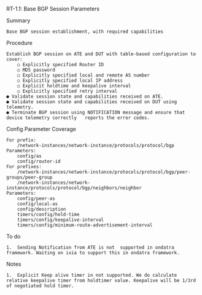 RT-1.1: Base BGP Session Parameters

Summary

    Base BGP session establishment, with required capabilities

Procedure

    Establish BGP session on ATE and DUT with table-based configuration to cover:
        ○ Explicitly specified Router ID
        ○ MD5 password
        ○ Explicitly specified local and remote AS number
        ○ Explicitly specified local IP address
        ○ Explicit holdtime and keepalive interval
        ○ Explicitly specified retry interval
    ● Validate session state and capabilities received on ATE.
    ● Validate session state and capabilities received on DUT using telemetry.
    ● Terminate BGP session using NOTIFICATION message and ensure that device telemetry correctly   reports the error codes.

Config Parameter Coverage

    For prefix:
        /network-instances/network-instance/protocols/protocol/bgp
    Parameters:
        config/as
        config/router-id
    For prefixes:
        /network-instances/network-instance/protocols/protocol/bgp/peer-groups/peer-group
        /network-instances/network-instance/protocols/protocol/bgp/neighbors/neighbor
    Parameters:
        config/peer-as
        config/local-as
        config/description
        timers/config/hold-time
        timers/config/keepalive-interval
        timers/config/minimum-route-advertisement-interval

To do

    1.  Sending Notification from ATE is not  supported in ondatra framework. Waiting on ixia to support this in ondatra framework.

Notes

    1.	Explicit Keep alive timer in not supported. We do calculate relative keepalive timer from holdtimer value. Keepalive will be 1/3rd of negotiated hold timer.
